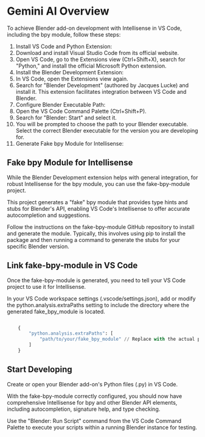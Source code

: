 # Gemini AI Overview

To achieve Blender add-on development with Intellisense in VS Code, including the bpy module, follow these steps:

1. Install VS Code and Python Extension:
1. Download and install Visual Studio Code from its official website.
1. Open VS Code, go to the Extensions view (Ctrl+Shift+X), search for "Python," and install the official Microsoft Python extension.
1. Install the Blender Development Extension:
1. In VS Code, open the Extensions view again.
1. Search for "Blender Development" (authored by Jacques Lucke) and install it. This extension facilitates integration between VS Code and Blender.
1. Configure Blender Executable Path:
1. Open the VS Code Command Palette (Ctrl+Shift+P).
1. Search for "Blender: Start" and select it.
1. You will be prompted to choose the path to your Blender executable. Select the correct Blender executable for the version you are developing for.
1. Generate Fake bpy Module for Intellisense:

## Fake bpy Module for Intellisense

While the Blender Development extension helps with general integration, for robust Intellisense for the bpy module, you can use the fake-bpy-module project.

This project generates a "fake" bpy module that provides type hints and stubs for Blender's API, enabling VS Code's Intellisense to offer accurate autocompletion and suggestions.

Follow the instructions on the fake-bpy-module GitHub repository to install and generate the module. Typically, this involves using pip to install the package and then running a command to generate the stubs for your specific Blender version.

## Link fake-bpy-module in VS Code

Once the fake-bpy-module is generated, you need to tell your VS Code project to use it for Intellisense.

In your VS Code workspace settings (.vscode/settings.json), add or modify the python.analysis.extraPaths setting to include the directory where the generated fake_bpy_module is located.

```python

    {
        "python.analysis.extraPaths": [
            "path/to/your/fake_bpy_module" // Replace with the actual path
        ]
    }
```

## Start Developing

Create or open your Blender add-on's Python files (.py) in VS Code.

With the fake-bpy-module correctly configured, you should now have comprehensive Intellisense for bpy and other Blender API elements, including autocompletion, signature help, and type checking.

Use the "Blender: Run Script" command from the VS Code Command Palette to execute your scripts within a running Blender instance for testing.
